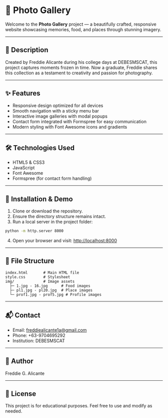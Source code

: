 # 📸 Photo Gallery

Welcome to the **Photo Gallery** project — a beautifully crafted, responsive website showcasing memories, food, and places through stunning imagery.

---

## 🌟 Description

Created by Freddie Alicante during his college days at DEBESMSCAT, this project captures moments frozen in time. Now a graduate, Freddie shares this collection as a testament to creativity and passion for photography.

---

## ✨ Features

- Responsive design optimized for all devices
- Smooth navigation with a sticky menu bar
- Interactive image galleries with modal popups
- Contact form integrated with Formspree for easy communication
- Modern styling with Font Awesome icons and gradients

---

## 🛠 Technologies Used

- HTML5 & CSS3
- JavaScript
- Font Awesome
- Formspree (for contact form handling)

---

## 🚀 Installation & Demo

1. Clone or download the repository.
2. Ensure the directory structure remains intact.
3. Run a local server in the project folder:

```bash
python -m http.server 8000
```

4. Open your browser and visit: [http://localhost:8000](http://localhost:8000)

---

## 📁 File Structure

```
index.html       # Main HTML file
style.css        # Stylesheet
img/             # Image assets
  ├─ 1.jpg - 16.jpg      # Food images
  ├─ pl1.jpg - pl20.jpg  # Place images
  └─ prof1.jpg - prof5.jpg # Profile images
```

---

## 📬 Contact

- Email: [freddiealicante1a@gmail.com](mailto:freddiealicante1a@gmail.com)
- Phone: +63-9704695292
- Institution: DEBESMSCAT

---

## 👤 Author

Freddie G. Alicante

---

## 📄 License

This project is for educational purposes. Feel free to use and modify as needed.
